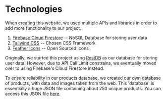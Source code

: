 # Technologies
When creating this website, we used multiple APIs and libraries in order to add more functionality to our project.
1. [Firebase Cloud Firestore](https://firebase.google.com/docs/firestore) -- NoSQL Database for storing user data
2. [Tailwind CSS](https://tailwindcss.com/) -- Chosen CSS Framework
3. [Feather Icons](https://feathericons.com/) -- Open Sourced Icons

Originally, we started this project using [RestDB](https://restdb.io/) as our database for storing user data. However, due to API Call Limit constrains, we eventually moved over to using Firebase's Cloud Firestore instead.

To ensure reliability in our products database, we created our own database of products, with data and images taken from the web. This 'database' is essentially a huge JSON file containing about 250 unique products. You can access this JSON file [here](https://assets.ethanchew.com/main.json).